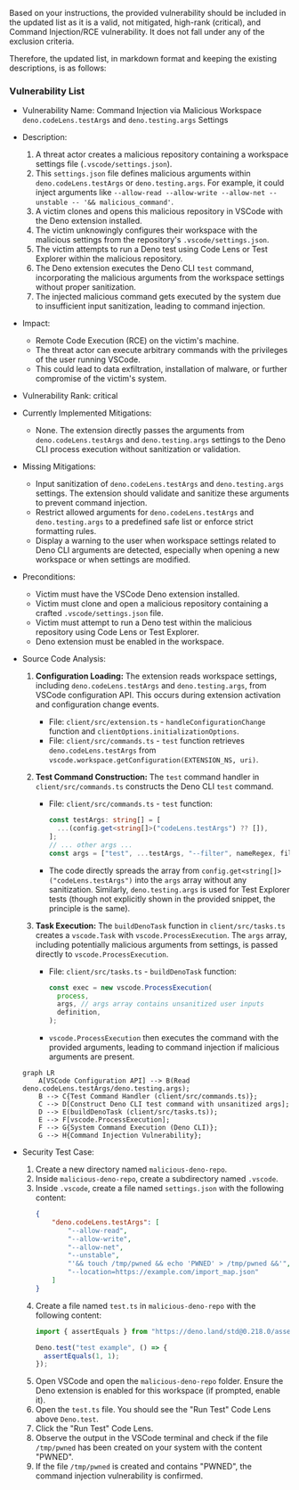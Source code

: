Based on your instructions, the provided vulnerability should be included in the updated list as it is a valid, not mitigated, high-rank (critical), and Command Injection/RCE vulnerability. It does not fall under any of the exclusion criteria.

Therefore, the updated list, in markdown format and keeping the existing descriptions, is as follows:

### Vulnerability List

- Vulnerability Name: Command Injection via Malicious Workspace `deno.codeLens.testArgs` and `deno.testing.args` Settings

- Description:
    1. A threat actor creates a malicious repository containing a workspace settings file (`.vscode/settings.json`).
    2. This `settings.json` file defines malicious arguments within `deno.codeLens.testArgs` or `deno.testing.args`. For example, it could inject arguments like `--allow-read --allow-write --allow-net --unstable -- '&& malicious_command'`.
    3. A victim clones and opens this malicious repository in VSCode with the Deno extension installed.
    4. The victim unknowingly configures their workspace with the malicious settings from the repository's `.vscode/settings.json`.
    5. The victim attempts to run a Deno test using Code Lens or Test Explorer within the malicious repository.
    6. The Deno extension executes the Deno CLI `test` command, incorporating the malicious arguments from the workspace settings without proper sanitization.
    7. The injected malicious command gets executed by the system due to insufficient input sanitization, leading to command injection.

- Impact:
    - Remote Code Execution (RCE) on the victim's machine.
    - The threat actor can execute arbitrary commands with the privileges of the user running VSCode.
    - This could lead to data exfiltration, installation of malware, or further compromise of the victim's system.

- Vulnerability Rank: critical

- Currently Implemented Mitigations:
    - None. The extension directly passes the arguments from `deno.codeLens.testArgs` and `deno.testing.args` settings to the Deno CLI process execution without sanitization or validation.

- Missing Mitigations:
    - Input sanitization of `deno.codeLens.testArgs` and `deno.testing.args` settings. The extension should validate and sanitize these arguments to prevent command injection.
    - Restrict allowed arguments for `deno.codeLens.testArgs` and `deno.testing.args` to a predefined safe list or enforce strict formatting rules.
    - Display a warning to the user when workspace settings related to Deno CLI arguments are detected, especially when opening a new workspace or when settings are modified.

- Preconditions:
    - Victim must have the VSCode Deno extension installed.
    - Victim must clone and open a malicious repository containing a crafted `.vscode/settings.json` file.
    - Victim must attempt to run a Deno test within the malicious repository using Code Lens or Test Explorer.
    - Deno extension must be enabled in the workspace.

- Source Code Analysis:

    1.  **Configuration Loading:** The extension reads workspace settings, including `deno.codeLens.testArgs` and `deno.testing.args`, from VSCode configuration API. This occurs during extension activation and configuration change events.
        - File: `client/src/extension.ts` - `handleConfigurationChange` function and `clientOptions.initializationOptions`.
        - File: `client/src/commands.ts` - `test` function retrieves `deno.codeLens.testArgs` from `vscode.workspace.getConfiguration(EXTENSION_NS, uri)`.

    2.  **Test Command Construction:** The `test` command handler in `client/src/commands.ts` constructs the Deno CLI `test` command.
        - File: `client/src/commands.ts` - `test` function:
            ```typescript
            const testArgs: string[] = [
              ...(config.get<string[]>("codeLens.testArgs") ?? []),
            ];
            // ... other args ...
            const args = ["test", ...testArgs, "--filter", nameRegex, filePath];
            ```
        - The code directly spreads the array from `config.get<string[]>("codeLens.testArgs")` into the `args` array without any sanitization. Similarly, `deno.testing.args` is used for Test Explorer tests (though not explicitly shown in the provided snippet, the principle is the same).

    3.  **Task Execution:** The `buildDenoTask` function in `client/src/tasks.ts` creates a `vscode.Task` with `vscode.ProcessExecution`. The `args` array, including potentially malicious arguments from settings, is passed directly to `vscode.ProcessExecution`.
        - File: `client/src/tasks.ts` - `buildDenoTask` function:
            ```typescript
            const exec = new vscode.ProcessExecution(
              process,
              args, // args array contains unsanitized user inputs
              definition,
            );
            ```
        - `vscode.ProcessExecution` then executes the command with the provided arguments, leading to command injection if malicious arguments are present.

    ```mermaid
    graph LR
        A[VSCode Configuration API] --> B(Read deno.codeLens.testArgs/deno.testing.args);
        B --> C{Test Command Handler (client/src/commands.ts)};
        C --> D[Construct Deno CLI test command with unsanitized args];
        D --> E(buildDenoTask (client/src/tasks.ts));
        E --> F[vscode.ProcessExecution];
        F --> G{System Command Execution (Deno CLI)};
        G --> H{Command Injection Vulnerability};
    ```

- Security Test Case:

    1.  Create a new directory named `malicious-deno-repo`.
    2.  Inside `malicious-deno-repo`, create a subdirectory named `.vscode`.
    3.  Inside `.vscode`, create a file named `settings.json` with the following content:
        ```json
        {
            "deno.codeLens.testArgs": [
                "--allow-read",
                "--allow-write",
                "--allow-net",
                "--unstable",
                "'&& touch /tmp/pwned && echo 'PWNED' > /tmp/pwned &&'",
                "--location=https://example.com/import_map.json"
            ]
        }
        ```
    4.  Create a file named `test.ts` in `malicious-deno-repo` with the following content:
        ```typescript
        import { assertEquals } from "https://deno.land/std@0.218.0/assert/mod.ts";

        Deno.test("test example", () => {
          assertEquals(1, 1);
        });
        ```
    5.  Open VSCode and open the `malicious-deno-repo` folder. Ensure the Deno extension is enabled for this workspace (if prompted, enable it).
    6.  Open the `test.ts` file. You should see the "Run Test" Code Lens above `Deno.test`.
    7.  Click the "Run Test" Code Lens.
    8.  Observe the output in the VSCode terminal and check if the file `/tmp/pwned` has been created on your system with the content "PWNED".
    9.  If the file `/tmp/pwned` is created and contains "PWNED", the command injection vulnerability is confirmed.

